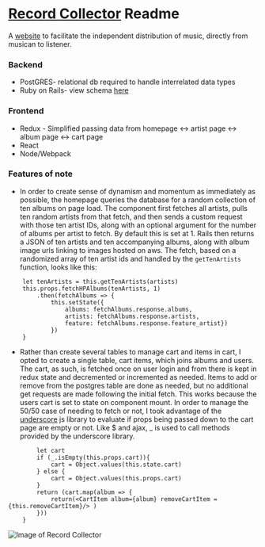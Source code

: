 # [Record Collector](https://record-collector-aa.herokuapp.com/#/) Readme 

A [website](https://record-collector-aa.herokuapp.com/#/) to facilitate the independent distribution of music, directly from musican to listener.

### Backend
* PostGRES- relational db required to handle interrelated data types
* Ruby on Rails- view schema [here](https://github.com/mmbarness/recordcollector/wiki/Schema)
### Frontend 
* Redux - Simplified passing data from homepage <-> artist page <-> album page <-> cart page
* React
* Node/Webpack 

### Features of note
* In order to create sense of dynamism and momentum as immediately as possible, the homepage queries the database for a random collection of ten albums on page load. The component first fetches all artists, pulls ten random artists from that fetch, and then sends a custom request with those ten artist IDs, along with an optional argument for the number of albums per artist to fetch. By default this is set at 1. Rails then returns a JSON of ten artists and ten accompanying albums, along with album image urls linking to images hosted on aws. The fetch, based on a randomized array of ten artist ids and handled by the `getTenArtists` function, looks like this: 

``` getTenArtistsAlbums(artists, cb){
    let tenArtists = this.getTenArtists(artists)
    this.props.fetchHPAlbums(tenArtists, 1)
        .then(fetchAlbums => {
            this.setState({
                albums: fetchAlbums.response.albums, 
                artists: fetchAlbums.response.artists,
                feature: fetchAlbums.response.feature_artist}) 
            })
    }
```
* Rather than create several tables to manage cart and items in cart, I opted to create a single table, cart items, which joins albums and users. The cart, as such, is fetched once on user login and from there is kept in redux state and decremented or incremented as needed. Items to add or remove from the postgres table are done as needed, but no additional get requests are made following the initial fetch. This works because the users cart is set to state on component mount. In order to manage the 50/50 case of needing to fetch or not, I took advantage of the [underscore](https://underscorejs.org/) js library to evaluate if props being passed down to the cart page are empty or not. Like $ and ajax, _ is used to call methods provided by the underscore library. 

```    albumGrid(){
        let cart
        if (_.isEmpty(this.props.cart)){ 
            cart = Object.values(this.state.cart)
        } else {
            cart = Object.values(this.props.cart)
        }
        return (cart.map(album => {
            return(<CartItem album={album} removeCartItem = {this.removeCartItem}/> )
        }))
    }  
```

![Image of Record Collector](https://record-collector-dev.s3.amazonaws.com/rc-SS-3.png)
 
